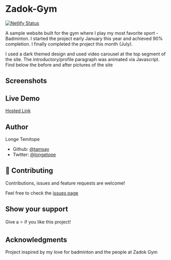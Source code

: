 # Zadok-Gym

[![Netlify Status](https://api.netlify.com/api/v1/badges/48ff0b9f-8d43-420c-912f-74a815f8ea6a/deploy-status)](https://app.netlify.com/sites/kind-kilby-b4b6c4/deploys)

A sample website built for the gym where I play my most favorite sport - Badminton. I started the project early January this year and achieved 90% completion. I finally completed the project this month (July). 

I used a dark themed design and used video carousel at the top segment of the site. The introductory/profile paragraph was animated via Javascript. Find below the before and after pictures of the site

## Screenshots



## Live Demo

[Hosted Link](https://kind-kilby-b4b6c4.netlify.app/)

## Author

Longe Temitope
- Github: [@tamsay](https://github.com/tamsay)
- Twitter: [@longetope](https://twitter.com/longetope)

## 🤝 Contributing

Contributions, issues and feature requests are welcome!

Feel free to check the [issues page](https://github.com/tamsay/Zadok_Gym/issues)

## Show your support

Give a ⭐️ if you like this project!

## Acknowledgments

Project inspired by my love for badminton and the people at Zadok Gym